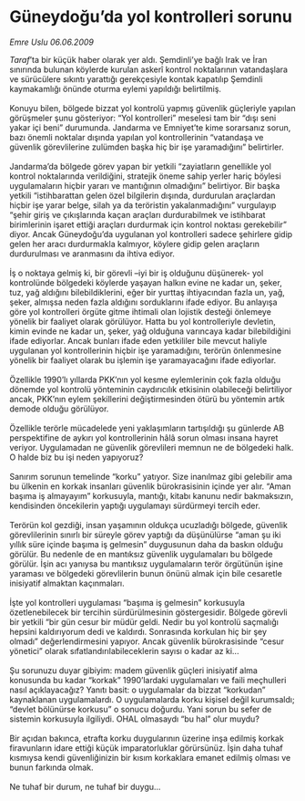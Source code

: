 # Güneydoğu’da yol kontrolleri sorunu

*Emre Uslu 06.06.2009*

<div class="taraf_structure_2col_1zq">
<div class="margen_n">



 <p><i>Taraf</i>’ta bir küçük haber olarak yer aldı. Şemdinli’ye bağlı Irak ve İran sınırında bulunan köylerde kurulan askerî kontrol noktalarının vatandaşlara ve sürücülere sıkıntı yarattığı gerekçesiyle kontak kapatılıp Şemdinli kaymakamlığı önünde oturma eylemi yapıldığı belirtilmiş. <br/><br/>Konuyu bilen, bölgede bizzat yol kontrolü yapmış güvenlik güçleriyle yapılan görüşmeler şunu gösteriyor: “Yol kontrolleri” meselesi tam bir “dışı seni yakar içi beni” durumunda. Jandarma ve Emniyet’te kime sorarsanız sorun, bazı önemli noktalar dışında yapılan yol kontrollerinin “vatandaşa ve güvenlik görevlilerine zulümden başka hiç bir işe yaramadığını” belirtirler. <br/><br/>Jandarma’da bölgede görev yapan bir yetkili “zayiatların genellikle yol kontrol noktalarında verildiğini, stratejik öneme sahip yerler hariç böylesi uygulamaların hiçbir yararı ve mantığının olmadığını” belirtiyor. Bir başka yetkili “istihbarattan gelen özel bilgilerin dışında, durdurulan araçlardan hiçbir işe yarar belge, silah ya da teröristin yakalanmadığını” vurgulayıp “şehir giriş ve çıkışlarında kaçan araçları durdurabilmek ve istihbarat birimlerinin işaret ettiği araçları durdurmak için kontrol noktası gerekebilir” diyor. Ancak Güneydoğu’da uygulanan yol kontrolleri sadece şehirlere gidip gelen her aracı durdurmakla kalmıyor, köylere gidip gelen araçların durdurulması ve aranmasını da ihtiva ediyor. <br/><br/>İş o noktaya gelmiş ki, bir görevli –iyi bir iş olduğunu düşünerek- yol kontrolünde bölgedeki köylerde yaşayan halkın evine ne kadar un, şeker, tuz, yağ aldığını bilebildiklerini, eğer bir yurttaş ihtiyacından fazla un, yağ, şeker, almışsa neden fazla aldığını sorduklarını ifade ediyor. Bu anlayışa göre yol kontrolleri örgüte gitme ihtimali olan lojistik desteği önlemeye yönelik bir faaliyet olarak görülüyor. Hatta bu yol kontrolleriyle devletin, kimin evinde ne kadar un, şeker, yağ olduğuna varıncaya kadar bilebildiğini ifade ediyorlar. Ancak bunları ifade eden yetkililer bile mevcut haliyle uygulanan yol kontrollerinin hiçbir işe yaramadığını, terörün önlenmesine yönelik bir faaliyet olarak bu işlemin işe yaramayacağını ifade ediyorlar. <br/><br/>Özellikle 1990’lı yıllarda PKK’nın yol kesme eylemlerinin çok fazla olduğu dönemde yol kontrolü yönteminin caydırıcılık etkisinin olabileceği belirtiliyor ancak, PKK’nın eylem şekillerini değiştirmesinden ötürü bu yöntemin artık demode olduğu görülüyor. <br/><br/>Özellikle terörle mücadelede yeni yaklaşımların tartışıldığı şu günlerde AB perspektifine de aykırı yol kontrollerinin hâlâ sorun olması insana hayret veriyor. Uygulamadan ne güvenlik görevlileri memnun ne de bölgedeki halk. O halde biz bu işi neden yapıyoruz? <br/><br/>Sanırım sorunun temelinde “korku” yatıyor. Size inanılmaz gibi gelebilir ama bu ülkenin en korkak insanları güvenlik bürokrasisinin içinde yer alır. “Aman başıma iş almayayım” korkusuyla, mantığı, kitabı kanunu nedir bakmaksızın, kendisinden öncekilerin yaptığı uygulamayı sürdürmeyi tercih eder. <br/><br/>Terörün kol gezdiği, insan yaşamının oldukça ucuzladığı bölgede, güvenlik görevlilerinin sınırlı bir süreyle görev yaptığı da düşünülürse “aman şu iki yıllık süre içinde başıma iş gelmesin” duygusunun daha da baskın olduğu görülür. Bu nedenle de en mantıksız güvenlik uygulamaları bu bölgede görülür. İşin acı yanıysa bu mantıksız uygulamaların terör örgütünün işine yaraması ve bölgedeki görevlilerin bunun önünü almak için bile cesaretle inisiyatif almaktan kaçınmaları. <br/><br/>İşte yol kontrolleri uygulaması “başıma iş gelmesin” korkusuyla özetlenebilecek bir tercihin sürdürülmesinin göstergesidir. Bölgede görevli bir yetkili “bir gün cesur bir müdür geldi. Nedir bu yol kontrolü saçmalığı hepsini kaldırıyorum dedi ve kaldırdı. Sonrasında korkulan hiç bir şey olmadı” değerlendirmesini yapıyor. Ancak güvenlik bürokrasisinde “cesur yönetici” olarak sıfatlandırılabileceklerin sayısı o kadar az ki... <br/><br/>Şu sorunuzu duyar gibiyim: madem güvenlik güçleri inisiyatif alma konusunda bu kadar “korkak” 1990’lardaki uygulamaları ve faili meçhulleri nasıl açıklayacağız? Yanıtı basit: o uygulamalar da bizzat “korkudan” kaynaklanan uygulamalardı. O uygulamalarda korku kişisel değil kurumsaldı; “devlet bölünürse korkusu” o sonucu doğurdu. Yani sorun bu sefer de sistemin korkusuyla ilgiliydi. OHAL olmasaydı “bu hal” olur muydu? <br/><br/>Bir açıdan bakınca, etrafta korku duygularının üzerine inşa edilmiş korkak firavunların idare ettiği küçük imparatorluklar görürsünüz. İşin daha tuhaf kısmıysa kendi güvenliğinizin bir kısım korkaklara emanet edilmiş olması ve bunun farkında olmak. <br/><br/>Ne tuhaf bir durum, ne tuhaf bir duygu...</p>
<br/>
<br/>
<br/>



<br/>


<div id="taraf_not">
</div>

</div>


</div>
